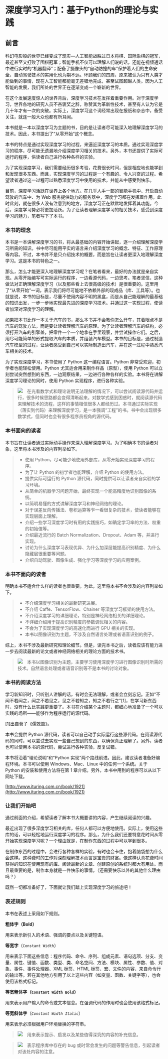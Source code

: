 # 深度学习入门：基于Python的理论与实践

## 前言

科幻电影般的世界已经变成了现实—人工智能战胜过日本将棋、国际象棋的冠军，最近甚至又打败了围棋冠军；智能手机不仅可以理解人们说的话，还能在视频通话中进行实时的“机器翻译”；配备了摄像头的“自动防撞的车”保护着人们的生命安全，自动驾驶技术的实用化也为期不远。环顾我们的四周，原来被认为只有人类才能做到的事情，现在人工智能都能毫无差错地完成，甚至试图超越人类。因为人工智能的发展，我们所处的世界正在逐渐变成一个崭新的世界。

在这个发展速度惊人的世界背后，深度学习技术在发挥着重要作用。对于深度学习，世界各地的研究人员不吝褒奖之辞，称赞其为革新性技术，甚至有人认为它是几十年才有一次的突破。实际上，深度学习这个词经常出现在报纸和杂志中，备受关注，就连一般大众也都有所耳闻。

本书就是一本以深度学习为主题的书，目的是让读者尽可能深入地理解深度学习的技术。因此，本书提出了“从零开始”这个概念。

本书的特点是通过实现深度学习的过程，来逼近深度学习的本质。通过实现深度学习的程序，尽可能无遗漏地介绍深度学习相关的技术。另外，本书还提供了实际可运行的程序，供读者自己进行各种各样的实验。

为了实现深度学习，我们需要经历很多考验，花费很长时间，但是相应地也能学到和发现很多东西。而且，实现深度学习的过程是一个有趣的、令人兴奋的过程。希望读者通过这一过程可以熟悉深度学习中使用的技术，并能从中感受到快乐。

目前，深度学习活跃在世界上各个地方。在几乎人手一部的智能手机中、开启自动驾驶的汽车中、为 Web 服务提供动力的服务器中，深度学习都在发挥着作用。此时此刻，就在很多人没有注意到的地方，深度学习正在默默地发挥着其功能。今后，深度学习势必将更加活跃。为了让读者理解深度学习的相关技术，感受到深度学习的魅力，笔者写下了本书。

### 本书的理念

本书是一本讲解深度学习的书，将从最基础的内容开始讲起，逐一介绍理解深度学习所需的知识。书中尽可能用平实的语言来介绍深度学习的概念、特征、工作原理等内容。不过，本书并不是只介绍技术的概要，而是旨在让读者更深入地理解深度学习。这是本书的特色之一。

那么，怎么才能更深入地理解深度学习呢？在笔者看来，最好的办法就是亲自实现。从零开始编写可实际运行的程序，一边看源代码，一边思考。笔者坚信，这种做法对正确理解深度学习（以及那些看上去很高级的技术）是很重要的。这里用了“从零开始”一词，表示我们将尽可能地不依赖外部的现成品（库、工具等）。也就是说，本书的目标是，尽量不使用内容不明的黑盒，而是从自己能理解的最基础的知识出发，一步一步地实现最先进的深度学习技术。并通过这一实现过程，使读者加深对深度学习的理解。

如果把本书比作一本关于汽车的书，那么本书并不会教你怎么开车，其着眼点不是汽车的驾驶方法，而是要让读者理解汽车的原理。为了让读者理解汽车的结构，必须打开汽车的引擎盖，把零件一个一个地拿在手里观察，并尝试操作它们。之后，用尽可能简单的形式提取汽车的本质，并组装汽车模型。本书的目标是，通过制造汽车模型的过程，让读者感受到自己可以实际制造出汽车，并在这一过程中熟悉汽车相关的技术。

为了实现深度学习，本书使用了 Python 这一编程语言。Python 非常受欢迎，初学者也能轻松使用。Python 尤其适合用来制作样品（原型），使用 Python 可以立刻尝试突然想到的东西，一边观察结果，一边进行各种各样的实验。本书将在讲解深度学习理论的同时，使用 Python 实现程序，进行各种实验。

> ![](http://image.colinsford.top/images/00001.jpeg)　在光看数学式和理论说明无法理解的情况下，可以尝试阅读源代码并运行，很多时候思路都会变得清晰起来。对数学式感到困惑时，就阅读源代码来理解技术的流程，这样的事情相信很多人都经历过。本书通过实际实现（落实到代码）来理解深度学习，是一本强调“工程”的书。书中会出现很多数学式，但同时也会有很多程序员视角的源代码。

### 本书面向的读者

本书旨在让读者通过实际动手操作来深入理解深度学习。为了明确本书的读者对象，这里将本书涉及的内容列举如下。

> * 使用 Python，尽可能少地使用外部库，从零开始实现深度学习的程序。
> * 为了让 Python 的初学者也能理解，介绍 Python 的使用方法。
> * 提供实际可运行的 Python 源代码，同时提供可以让读者亲自实验的学习环境。
> * 从简单的机器学习问题开始，最终实现一个能高精度地识别图像的系统。
> * 以简明易懂的方式讲解深度学习和神经网络的理论。
> * 对于误差反向传播法、卷积运算等乍一看很复杂的技术，使读者能够在实现层面上理解。
> * 介绍一些学习深度学习时有用的实践技巧，如确定学习率的方法、权重的初始值等。
> * 介绍最近流行的 Batch Normalization、Dropout、Adam 等，并进行实现。
> * 讨论为什么深度学习表现优异、为什么加深层能提高识别精度、为什么隐藏层很重要等问题。
> * 介绍自动驾驶、图像生成、强化学习等深度学习的应用案例。

### 本书不面向的读者

明确本书不适合什么样的读者也很重要。为此，这里将本书不会涉及的内容列举如下。

> * 不介绍深度学习相关的最新研究进展。
> * 不介绍 Caffe、TensorFlow、Chainer 等深度学习框架的使用方法。
> * 不介绍深度学习的详细理论，特别是神经网络相关的详细理论。
> * 不详细介绍用于提高识别精度的参数调优相关的内容。
> * 不会为了实现深度学习的高速化而进行 GPU 相关的实现。
> * 本书以图像识别为主题，不涉及自然语言处理或者语音识别的例子。

综上，本书不涉及最新研究和理论细节。但是，读完本书之后，读者应该有能力进一步去阅读最新的论文或者神经网络相关的理论方面的技术书。

> ![](http://image.colinsford.top/images/00002.jpeg)　本书以图像识别为主题，主要学习使用深度学习进行图像识别时所需的技术。自然语言处理或者语音识别等不是本书的讨论对象。

### 本书的阅读方法

学习新知识时，只听别人讲解的话，有时会无法理解，或者会立刻忘记。正如“不闻不若闻之，闻之不若见之，见之不若知之，知之不若行之”\[1\]，在学习新东西时，没有什么比实践更重要了。本书在介绍某个主题时，都细心地准备了一个可以实践的场所——能够作为程序运行的源代码。

\[1\]出自荀子《儒效篇》。

本书会提供 Python 源代码，读者可以自己动手实际运行这些源代码。在阅读源代码的同时，可以尝试去实现一些自己想到的东西，以确保真正理解了。另外，读者也可以使用本书的源代码，尝试进行各种实验，反复试错。

本书将沿着“理论说明”和“Python 实现”两个路线前进。因此，建议读者准备好编程环境。本书可以使用 Windows、Mac、Linux 中的任何一个系统。关于 Python 的安装和使用方法将在第 1 章介绍。另外，本书中用到的程序可以从以下网址下载。

[http://www.ituring.com.cn/book/1921](http://www.ituring.com.cn/book/1921)

### 让我们开始吧

通过前面的介绍，希望读者了解本书大概要讲的内容，产生继续阅读的兴趣。

最近出现了很多深度学习相关的库，任何人都可以方便地使用。实际上，使用这些库的话，可以轻松地运行深度学习的程序。那么，为什么我们还要特意花时间从零开始实现深度学习呢？一个理由就是，在制作东西的过程中可以学到很多。

在制作东西的过程中，会进行各种各样的实验，有时也会卡住，抱着脑袋想为什么会这样。这种费时的工作对深刻理解技术而言是宝贵的财富。像这样认真花费时间获得的知识在使用现有的库、阅读最新的文章、创建原创的系统时都大有用处。而且最重要的是，制作本身就是一件快乐的事情。（还需要快乐以外的其他什么理由吗？）

既然一切都准备好了，下面就让我们踏上实现深度学习的旅途吧！

### 表述规则

本书在表述上采用如下规则。

**粗体字（Bold）**

用来表示新引入的术语、强调的要点以及关键短语。

**等宽字**（`Constant Width`）

用来表示下面这些信息：程序代码、命令、序列、组成元素、语句选项、分支、变量、属性、键值、函数、类型、类、命名空间、方法、模块、属性、参数、值、对象、事件、事件处理器、XML 标签、HTML 标签、宏、文件的内容、来自命令行的输出等。若在其他地方引用了以上这些内容（如变量、函数、关键字等），也会使用该格式标记。

**等宽粗体字（`Constant Width Bold`）**

用来表示用户输入的命令或文本信息。在强调代码的作用时也会使用该格式标记。

**等宽斜体字**（_`Constant Width Italic`_）

用来表示必须根据用户环境替换的字符串。

> ![](http://image.colinsford.top/images/00001.jpeg)　用来表示提示、启发以及某些值得深究的内容的补充信息。

> ![](http://image.colinsford.top/images/00002.jpeg)　表示程序库中存在的 bug 或时常会发生的问题等警告信息，引起读者对该处内容的注意。



